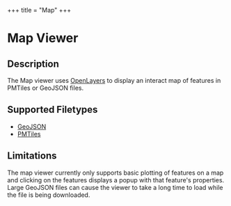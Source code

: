 +++
title = "Map"
+++

# Map Viewer

## Description

The Map viewer uses [OpenLayers](https://openlayers.org/) to display an interact map of features in PMTiles or GeoJSON files.

## Supported Filetypes

- [GeoJSON](https://geojson.org/)
- [PMTiles](https://docs.protomaps.com/pmtiles/)

## Limitations

The map viewer currently only supports basic plotting of features on a map and clicking on the features displays a popup with that feature's properties.
Large GeoJSON files can cause the viewer to take a long time to load while the file is being downloaded.
